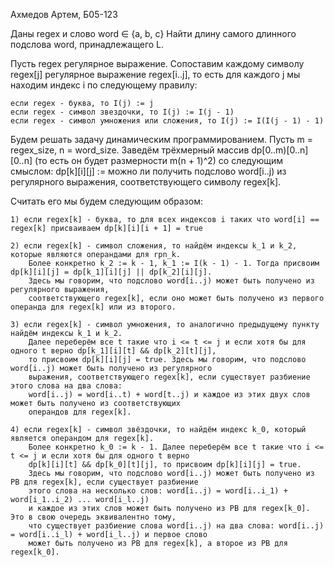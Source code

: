 Ахмедов Артем, Б05-123

Даны regex и слово word ∈ {a, b, c}
Найти длину самого длинного подслова word, принадлежащего L.


Пусть regex регулярное выражение.
Сопоставим каждому символу regex[j] регулярное выражение regex[i..j], то есть для каждого j мы находим индекс i по следующему правилу:

    если regex - буква, то I(j) := j
    если regex - символ звездочки, то I(j) := I(j - 1)
    если regex - символ умножения или сложения, то I(j) := I(I(j - 1) - 1)

Будем решать задачу динамическим программированием.
Пусть m = regex_size, n = word_size.
Заведём трёхмерный массив dp[0..m)[0..n][0..n] (то есть он будет размерности m(n + 1)^2) со следующим смыслом:
dp[k][i][j] := можно ли получить подслово word[i..j) из регулярного выражения, соответствующего символу regex[k].


Считать его мы будем следующим образом:

    1) если regex[k] - буква, то для всех индексов i таких что word[i] == regex[k] присваиваем dp[k][i][i + 1] = true

    2) если regex[k] - символ сложения, то найдём индексы k_1 и k_2, которые являются операндами для rpn_k.
        Более конкретно k_2 := k - 1, k_1 := I(k - 1) - 1. Тогда присвоим dp[k][i][j] = dp[k_1][i][j] || dp[k_2][i][j].
        Здесь мы говорим, что подслово word[i..j) может быть получено из регулярного выражения, 
        соответствующего regex[k], если оно может быть получено из первого операнда для regex[k] или из второго.

    3) если regex[k] - символ умножения, то аналогично предыдущему пункту найдём индексы k_1 и k_2. 
        Далее переберём все t такие что i <= t <= j и если хотя бы для одного t верно dp[k_1][i][t] && dp[k_2][t][j], 
        то присвоим dp[k][i][j] = true. Здесь мы говорим, что подслово word[i..j) может быть получено из регулярного 
        выражения, соответствующего regex[k], если существует разбиение этого слова на два слова: 
        word[i..j) = word[i..t) + word[t..j) и каждое из этих двух слов может быть получено из соответствующих 
        операндов для regex[k].

    4) если regex[k] - символ звёздочки, то найдём индекс k_0, который является операндом для regex[k].
        Более конкретно k_0 := k - 1. Далее переберём все t такие что i <= t <= j и если хотя бы для одного t верно 
        dp[k][i][t] && dp[k_0][t][j], то присвоим dp[k][i][j] = true.
        Здесь мы говорим, что подслово word[i..j) может быть получено из РВ для regex[k], если существует разбиение 
        этого слова на несколько слов: word[i..j) = word[i..i_1) + word[i_1..i_2) ... word[i_l..j) 
        и каждое из этих слов может быть получено из РВ для regex[k_0]. Это в свою очередь эквивалентно тому, 
        что существует разбиение слова word[i..j) на два слова: word[i..j) = word[i..i_l) + word[i_l..j) и первое слово
        может быть получено из РВ для regex[k], а второе из РВ для regex[k_0].


